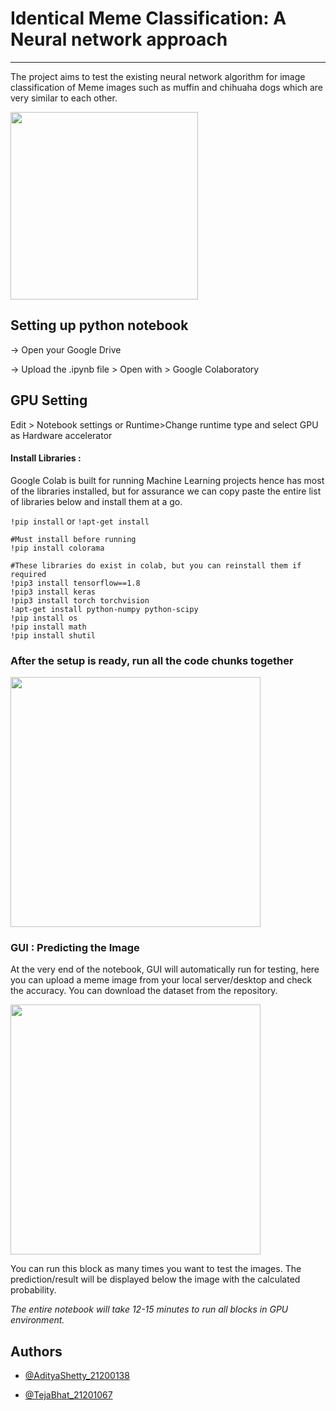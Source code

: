 
# Identical Meme Classification: A Neural network approach
<hr>

The project aims to test the existing neural network algorithm for image classification of Meme images such as muffin and chihuaha dogs which are very similar to each other.

<img src="http://sanjay.ie/aditya/meme.jpg" height="300"/>

## Setting up python notebook

-> Open your Google Drive

-> Upload the .ipynb file > Open with > Google Colaboratory  

## GPU Setting

Edit > Notebook settings or Runtime>Change runtime type and select GPU as Hardware accelerator

#### Install Libraries :

Google Colab is built for running Machine Learning projects hence has most of the libraries installed, but for assurance we can copy paste the entire list of libraries below and install them at a go.

`!pip install` or `!apt-get install`

```http
#Must install before running
!pip install colorama

#These libraries do exist in colab, but you can reinstall them if required
!pip3 install tensorflow==1.8
!pip3 install keras
!pip3 install torch torchvision
!apt-get install python-numpy python-scipy
!pip install os
!pip install math
!pip install shutil
```
### After the setup is ready, run all the code chunks together

<img src="http://sanjay.ie/aditya/Process.gif" height="400"/>

### GUI : Predicting the Image

At the very end of the notebook, GUI will automatically run for testing, here you can upload a meme image from your local server/desktop and check the accuracy. You can download the dataset from the repository.

<img src="http://sanjay.ie/aditya/GUI.gif" height="400"/>

You can run this block as many times you want to test the images. The prediction/result will be displayed below the image with the calculated probability.

*The entire notebook will take 12-15 minutes to run all blocks in GPU environment.*

## Authors

- [@AdityaShetty_21200138](https://github.com/ACM40960/project-AdityaShetty24)

- [@TejaBhat_21201067](https://github.com/ACM40960/project-TejarBhat)

